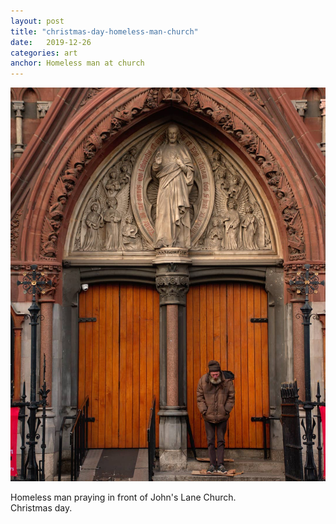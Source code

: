 ```yaml
---
layout: post
title: "christmas-day-homeless-man-church"
date:   2019-12-26
categories: art
anchor: Homeless man at church
---
```


![christmas-day-homeless-man-church](/img/arts/christmas-day-homeless-man-church.jpg)

<span class='image-details'>
Homeless man praying in front of John's Lane Church.<br/>
Christmas day. 
</span>
